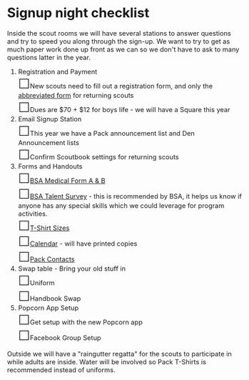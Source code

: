 # Signup night checklist

<style>
    body{font-size:11pt;}
    ul li {list-style-type: none;}
    ul li:before {margin:0;padding:0;font-size:2em;content: "\2610";}
    ul, li, ul li ul, ul li ul li {margin:0;padding:0;}
@media print
{
    main{margin:0;padding:0;}
	header, #foot_contact{display:none;}
}
</style>

Inside the scout rooms we will have several stations to answer questions and try to speed you along through the sign-up. We want to try to get as much paper work done up front as we can so we don't have to ask to many questions latter in the year.

1. Registration and Payment
    * New scouts need to fill out a  registration form, and only the [abbreviated form][more_info] for returning scouts
    * Dues are $70 + $12 for boys life - we will have a Square this year
2. Email Signup Station
    * This year we have a Pack announcement list and Den Announcement lists
    * Confirm Scoutbook settings for returning scouts
3. Forms and Handouts
    * [BSA Medical Form A & B][bsa_med_a_b]
    * [BSA Talent Survey][bsa_talent] - this is recommended by BSA, it helps us know if anyone has any special skills which we could leverage for program activities.
    * [T-Shirt Sizes][shirt_sizes]
    * [Calendar][calendar] - will have printed copies
    * [Pack Contacts][contacts]
4. Swap table - Bring your old stuff in
    * Uniform
    * Handbook Swap
5. Popcorn App Setup
    * Get setup with the new Popcorn app
    * Facebook Group Setup

Outside we will have a "raingutter regatta" for the scouts to participate in while adults are inside. Water will be involved so Pack T-Shirts is recommended instead of uniforms.

<!-- Links -->
[bsa_requirement]: https://www.scouting.org/health-and-safety/ahmr/ "BSA Medical Form Page"
[bsa_med_a_b]: https://filestore.scouting.org/filestore/HealthSafety/pdf/680-001_AB.pdf "Medical Form A & B"

[bsa_talent]: https://filestore.scouting.org/filestore/CubScoutMeetingGuide/PDF/Appendix/34362.pdf "BSA Talent Survey"

[shirt_sizes]: https://www.classb.com/t-shirts/gildan_100_cotton_t-shirt.html "t-shirt sizes"

[contacts]: http://cub306.org/contact.md "Contact List"

[more_info]: https://airtable.com/shrj88vvUPdHg5d9M "Additional Info"

[calendar]: https://calendar.google.com/calendar/embed?height=500&wkst=1&bgcolor=%234285F4&ctz=America%2FNew_York&src=cWVmN3U2MTEwc21jMmlpZGs3dXU3N2g3a3NAZ3JvdXAuY2FsZW5kYXIuZ29vZ2xlLmNvbQ&src=dGxhcDZwc2pnM2w5ZnZwcWtlNmExZzR0M29AZ3JvdXAuY2FsZW5kYXIuZ29vZ2xlLmNvbQ&color=%233F51B5&color=%23C0CA33&mode=AGENDA&showNav=1&showPrint=1&showCalendars=1&showTz=0&showTabs=0&showDate=1&showTitle=1 "Calender"

